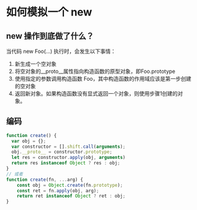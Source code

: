 # 如何模拟一个 new

## new 操作到底做了什么？
当代码 new Foo(...) 执行时，会发生以下事情：
1. 新生成一个空对象
2. 将空对象的__proto__属性指向构造函数的原型对象，即Foo.prototype
3. 使用指定的参数调用构造函数 Foo，其中构造函数的作用域应该是第一步创建的空对象
4. 返回新对象。如果构造函数没有显式返回一个对象，则使用步骤1创建的对象。

## 编码
```js
function create() {
  var obj = {};
  var constructor = [].shift.call(arguments);
  obj.__proto__ = constructor.prototype;
  let res = constructor.apply(obj, arguments)
  return res instanceof Object ? res : obj;
}
// 或者
function create(fn, ...arg) {
    const obj = Object.create(fn.prototype);
    const ret = fn.apply(obj, arg);
    return ret instanceof Object ? ret : obj;
}
```
